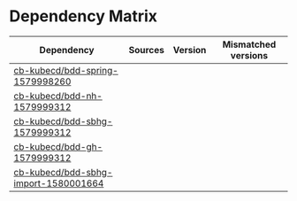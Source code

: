 # Dependency Matrix

Dependency | Sources | Version | Mismatched versions
---------- | ------- | ------- | -------------------
[cb-kubecd/bdd-spring-1579998260](https://github.com/cb-kubecd/bdd-spring-1579998260.git) |  | []() | 
[cb-kubecd/bdd-nh-1579999312](https://github.com/cb-kubecd/bdd-nh-1579999312.git) |  | []() | 
[cb-kubecd/bdd-sbhg-1579999312](https://github.com/cb-kubecd/bdd-sbhg-1579999312.git) |  | []() | 
[cb-kubecd/bdd-gh-1579999312](https://github.com/cb-kubecd/bdd-gh-1579999312.git) |  | []() | 
[cb-kubecd/bdd-sbhg-import-1580001664](https://github.com/cb-kubecd/bdd-sbhg-import-1580001664.git) |  | []() | 
